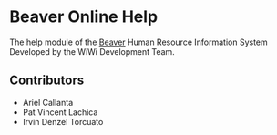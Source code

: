# Beaver Online Help
The help module of the [Beaver](http://beaver.wiwi.ninja) Human Resource Information System Developed by the WiWi Development Team.

## Contributors
* Ariel Callanta
* Pat Vincent Lachica
* Irvin Denzel Torcuato
